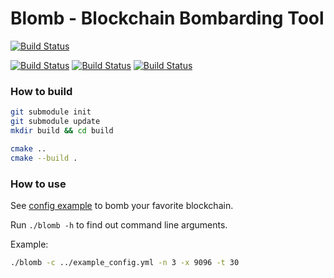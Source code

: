 Blomb - Blockchain Bombarding Tool
================================

[![Build Status](https://travis-ci.com/salamantos/private-blomb.svg?token=ijvcHaFVsscKJfw27NS8&branch=master)](https://travis-ci.com/salamantos/private-blomb)

[![Build Status](https://img.shields.io/badge/dynamic/json?color=brightgreen&label=TPS&query=message&url=http%3A%2F%2F157.230.33.232%2Ftps)](https://travis-ci.com/salamantos/private-blomb)
[![Build Status](https://img.shields.io/badge/dynamic/json?color=brightgreen&label=CPU%20usage&query=message&suffix=%25&url=http%3A%2F%2F157.230.33.232%2Fcpu)](https://travis-ci.com/salamantos/private-blomb)
[![Build Status](https://img.shields.io/badge/dynamic/json?color=brightgreen&label=Memory%20usage&query=message&suffix=%25&url=http%3A%2F%2F157.230.33.232%2Fmemory)](https://travis-ci.com/salamantos/private-blomb)

### How to build

```sh
git submodule init
git submodule update
mkdir build && cd build

cmake ..
cmake --build .
```

### How to use
See [config example](example_config.yml) to bomb your favorite blockchain.

Run `./blomb -h` to find out command line arguments.

Example:
```sh
./blomb -c ../example_config.yml -n 3 -x 9096 -t 30
```
